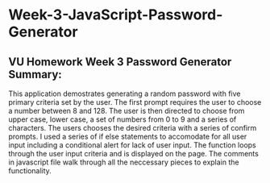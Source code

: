 # Week-3-JavaScript-Password-Generator
<h2>VU Homework Week 3 Password Generator Summary:</h2>
This application demostrates generating a random password with five primary criteria set by the user. The first prompt requires the user to choose a number between 8 and 128. The user is then directed to choose from upper case, lower case, a set of numbers from 0 to 9 and a series of characters. The users chooses the desired criteria with a series of confirm prompts. I used a series of if else statements to accomodate for all user input including a conditional alert for lack of user input. The function loops through the user input criteria and is displayed on the page. The comments in javascript file walk through all the neccessary pieces to explain the functionality. 



